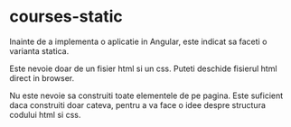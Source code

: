 # courses-static

Inainte de a implementa o aplicatie in Angular, este indicat sa faceti o varianta statica. 

Este nevoie doar de un fisier html si un css. Puteti deschide fisierul html direct in browser.

Nu este nevoie sa construiti toate elementele de pe pagina. Este suficient daca construiti doar cateva, pentru a va face o idee despre structura codului html si css.
